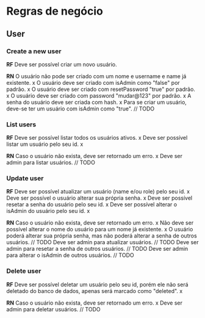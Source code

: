 # Regras de negócio

## User

### Create a new user

**RF**
Deve ser possível criar um novo usuário.

**RN**
O usuário não pode ser criado com um nome e username e name já existente. x
O usuário deve ser criado com isAdmin como "false" por padrão. x
O usuário deve ser criado com resetPassword "true" por padrão. x
O usuário deve ser criado com password "mudar@123" por padrão. x
A senha do usuário deve ser criada com hash. x
Para se criar um usuário, deve-se ter um usuário com isAdmin como "true". // TODO

### List users

**RF**
Deve ser possível listar todos os usuários ativos. x
Deve ser possível listar um usuário pelo seu id. x

**RN**
Caso o usuário não exista, deve ser retornado um erro. x
Deve ser admin para listar usuários. // TODO

### Update user

**RF**
Deve ser possível atualizar um usuário (name e/ou role) pelo seu id. x
Deve ser possível o usuário alterar sua própria senha. x
Deve ser possível resetar a senha do usuário pelo seu id. x
Deve ser possível alterar o isAdmin do usuário pelo seu id. x

**RN**
Caso o usuário não exista, deve ser retornado um erro. x
Não deve ser possível alterar o nome do usuário para um nome já existente. x
O usuário poderá alterar sua própria senha, mas não poderá alterar a senha de outros usuários. // TODO
Deve ser admin para atualizar usuários. // TODO
Deve ser admin para resetar a senha de outros usuários. // TODO
Deve ser admin para alterar o isAdmin de outros usuários. // TODO

### Delete user

**RF**
Deve ser possível deletar um usuário pelo seu id, porém ele não será deletado do banco de dados, apenas será marcado como "deleted". x

**RN**
Caso o usuário não exista, deve ser retornado um erro. x
Deve ser admin para deletar usuários. // TODO
